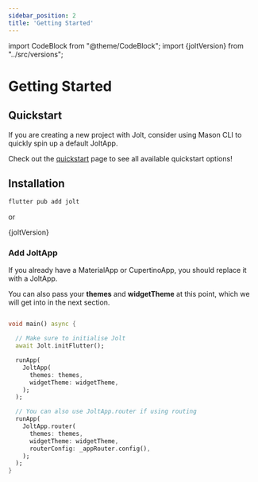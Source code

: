 ```yaml
---
sidebar_position: 2
title: 'Getting Started'
---
```


import CodeBlock from "@theme/CodeBlock";
import {joltVersion} from "../src/versions";

# Getting Started

## Quickstart

If you are creating a new project with Jolt, consider using Mason CLI to quickly spin up a default JoltApp.

Check out the [quickstart](/developer_experience/quickstart) page to see all available quickstart options! 




## Installation

```sh title="Terminal"
flutter pub add jolt
```

or

<CodeBlock title="lib/pubspec.yaml" language="yaml">{joltVersion}</CodeBlock>

### Add JoltApp

If you already have a MaterialApp or CupertinoApp, you should replace it with a JoltApp.

You can also pass your **themes** and **widgetTheme** at this point, which we will get into in the next section.


``` dart title="main.dart"

void main() async {

  // Make sure to initialise Jolt
  await Jolt.initFlutter();

  runApp(
    JoltApp(
      themes: themes,
      widgetTheme: widgetTheme,
    );
  );

  // You can also use JoltApp.router if using routing
  runApp(
    JoltApp.router(
      themes: themes,
      widgetTheme: widgetTheme,
      routerConfig: _appRouter.config(),
    );
  );
}

```